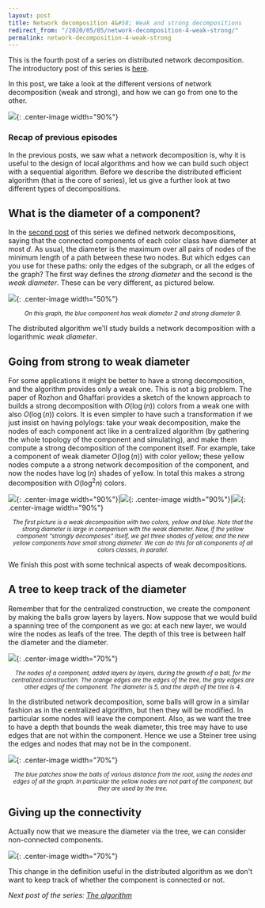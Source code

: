 ```yaml
---
layout: post
title: Network decomposition 4&#58; Weak and strong decompositions
redirect_from: "/2020/05/05/network-decomposition-4-weak-strong/"
permalink: network-decomposition-4-weak-strong
---
```


This is the fourth post of a series on distributed network decomposition. 
The introductory post of this series is 
[here](https://discrete-notes.github.io/network-decomposition-0). 

In this post, we take a look at the different versions of network decomposition
(weak and strong), and how we can go from one to the other.

![](../assets/caravane-5.jpg){: .center-image width="90%"}

### Recap of previous episodes

In the previous posts, we saw what a network decomposition is, why it is useful
to the design of local algorithms and how we can build such object with a 
sequential algorithm. Before we describe the distributed efficient algorithm 
(that is the core of series), let us give a further look at two different types
of decompositions.

## What is the diameter of a component?

In the [second post](https://discrete-notes.github.io/network-decomposition-2-impact) 
of this series we defined network decompositions, saying that the connected 
components of each color class have diameter at most $d$. 
As usual, the diameter is the maximum over all pairs of nodes of the minimum length
of a path between these two nodes. But which edges can you use for these paths: 
only the edges of the subgraph, or all the edges of the graph? 
The first way defines the *strong diameter* and the second is the *weak diameter*.
These can be very different, as pictured below.

![](../assets/strong-weak.png){: .center-image width="50%"}
<p align="center"><small><i>
On this graph, the blue component has weak diameter 2 and strong diameter 9.
</i></small></p>

The distributed algorithm we'll study builds a network decomposition with a 
logarithmic *weak diameter*. 

## Going from strong to weak diameter

For some applications it might be better to have a strong decomposition, and the 
algorithm provides only a weak one. This is not a big problem. 
The paper of Rozhon and Ghaffari provides a sketch of the known approach
to builds a strong 
decomposition with $O(\log(n))$ colors from a weak one with also $O(\log(n))$ 
colors.
It is even simpler to have such a transformation if we just insist on having 
polylogs: 
take your weak decomposition, make the nodes of each component act like in a 
centralized algorithm (by gathering the whole topology of the component and 
simulating), and make them compute a strong decomposition of the component 
itself. For example, take a component of weak diameter $O(\log(n))$ 
with color yellow; these yellow nodes compute a 
a strong network decomposition of the component, and now
the nodes have $\log(n)$ shades of yellow. In total this 
makes a strong decomposition with $O(\log^2n)$ colors. 

![](../assets/refined-decompo-1.png){: .center-image width="90%"}|![](assets/refined-decompo-2.png){: .center-image width="90%"}|![](assets/refined-decompo-3.png){: .center-image width="90%"}

<p align="center"><small><i>
The first picture is a weak decomposition with two colors, yellow and blue. 
Note that the strong diameter is large in comparison with the weak diameter. Now,
if the yellow component "strongly decomposes" itself, we get three shades of 
yellow, and the new yellow components have small strong diameter. We can do this 
for all components of all colors classes, in parallel. 
</i></small></p>

We finish this post with some technical aspects of weak decompositions.

## A tree to keep track of the diameter

Remember that for the centralized construction, we create the component by making 
the balls grow layers by layers. Now suppose that we would build a spanning tree
of the component as we go: at each new layer, we would wire the nodes as leafs 
of the tree. The depth of this tree is between half the diameter and the 
diameter. 

![](../assets/boule-arbre-1.png){: .center-image width="70%"}
<p align="center"><small><i>
The nodes of a component, added layers by layers, during the growth of a ball, 
for the centralized construction. The orange edges are the edges of the tree, 
the gray edges are other edges of the component. The diameter is 5, and the depth of 
the tree is 4. 
</i></small></p>

In the distributed network decomposition, some balls will grow in a similar 
fashion as in the centralized algorithm, but then they will be modified. In 
particular some nodes will leave the component. Also, as we want the tree to have a 
depth that bounds the weak diameter, this tree may have to use edges 
that are not within the component. Hence we use a Steiner tree using the edges 
and nodes that may not be in the component. 

![](../assets/boule-arbre-2.png){: .center-image width="70%"}
<p align="center"><small><i>
The blue patches show the balls of various distance from the root, using the 
nodes and edges of all the graph. In particular the yellow nodes are not part of 
the component, but they are used by the tree.
</i></small></p>

## Giving up the connectivity

Actually now that we measure the diameter via the tree, we can consider 
non-connected components.

![](../assets/boule-arbre-3.png){: .center-image width="70%"}

This change in the definition useful in the distributed algorithm as we don't 
want to keep track of whether the component is connected or not.

*Next post of the series: [The algorithm](https://discrete-notes.github.io/https://discrete-notes.github.io/network-decomposition-5-algorithm)*


